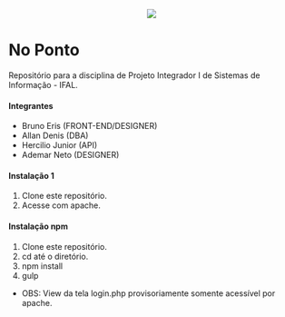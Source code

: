<p align="center">
  <a href="#">
    <img src="http://imageshack.com/a/img901/1491/hu6edz.png">
  </a>
</p>

# No Ponto
Repositório para a disciplina de Projeto Integrador I de Sistemas de Informação - IFAL.

#### Integrantes

* Bruno Eris (FRONT-END/DESIGNER)
* Allan Denis (DBA)
* Hercilio Junior (API)
* Ademar Neto (DESIGNER)

#### Instalação 1

1. Clone este repositório.
2. Acesse com apache.

#### Instalação npm

1. Clone este repositório.
2. cd até o diretório.
3. npm install
4. gulp

* OBS: View da tela login.php provisoriamente somente acessível por apache.


